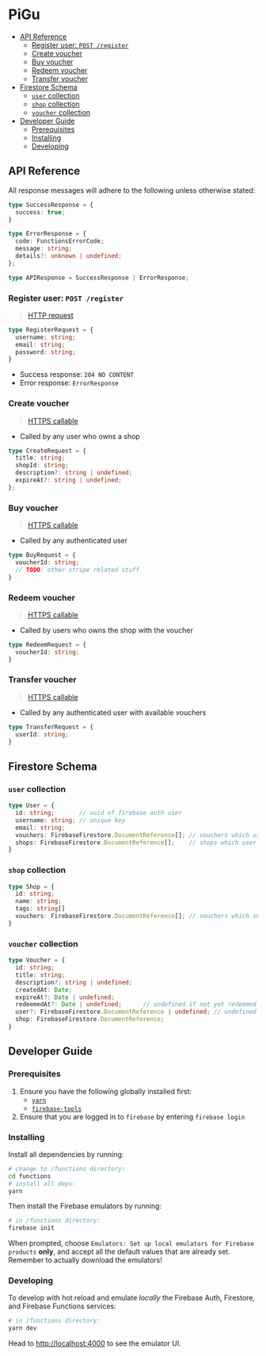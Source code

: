 <!-- omit in toc -->
# PiGu

- [API Reference](#api-reference)
  - [Register user: `POST /register`](#register-user-post-register)
  - [Create voucher](#create-voucher)
  - [Buy voucher](#buy-voucher)
  - [Redeem voucher](#redeem-voucher)
  - [Transfer voucher](#transfer-voucher)
- [Firestore Schema](#firestore-schema)
  - [`user` collection](#user-collection)
  - [`shop` collection](#shop-collection)
  - [`voucher` collection](#voucher-collection)
- [Developer Guide](#developer-guide)
  - [Prerequisites](#prerequisites)
  - [Installing](#installing)
  - [Developing](#developing)

## API Reference

All response messages will adhere to the following unless otherwise stated:

```ts
type SuccessResponse = {
  success: true;
}

type ErrorResponse = {
  code: FunctionsErrorCode;
  message: string;
  details?: unknown | undefined;
};

type APIResponse = SuccessResponse | ErrorResponse;
```

### Register user: `POST /register`

> [HTTP request](https://firebase.google.com/docs/functions/http-events)

```ts
type RegisterRequest = {
  username: string;
  email: string;
  password: string;
}
```

- Success response: `204 NO CONTENT`
- Error response: `ErrorResponse`

### Create voucher

> [HTTPS callable](https://firebase.google.com/docs/functions/callable)

- Called by any user who owns a shop

```ts
type CreateRequest = {
  title: string;
  shopId: string;
  description?: string | undefined;
  expireAt?: string | undefined;
};
```

### Buy voucher

> [HTTPS callable](https://firebase.google.com/docs/functions/callable)

- Called by any authenticated user

```ts
type BuyRequest = {
  voucherId: string;
  // TODO: other stripe related stuff
}
```

### Redeem voucher

> [HTTPS callable](https://firebase.google.com/docs/functions/callable)

- Called by users who owns the shop with the voucher

```ts
type RedeemRequest = {
  voucherId: string;
}
```

### Transfer voucher

> [HTTPS callable](https://firebase.google.com/docs/functions/callable)

- Called by any authenticated user with available vouchers

```ts
type TransferRequest = {
  userId: string;
}
```

## Firestore Schema

### `user` collection

```ts
type User = {
  id: string;       // uuid of firebase auth user
  username: string; // unique key
  email: string;
  vouchers: FirebaseFirestore.DocumentReference[]; // vouchers which user has bought
  shops: FirebaseFirestore.DocumentReference[];    // shops which user controls
}
```

### `shop` collection

```ts
type Shop = {
  id: string;
  name: string;
  tags: string[]
  vouchers: FirebaseFirestore.DocumentReference[]; // vouchers which shop has
}
```

### `voucher` collection

```ts
type Voucher = {
  id: string;
  title: string;
  description?: string | undefined;
  createdAt: Date;
  expireAt?: Date | undefined;
  redeemedAt?: Date | undefined;      // undefined if not yet redeemed
  user?: FirebaseFirestore.DocumentReference | undefined; // undefined if not yet bought by any user
  shop: FirebaseFirestore.DocumentReference;
}
```

## Developer Guide

### Prerequisites

1. Ensure you have the following globally installed first:
   - [`yarn`](https://classic.yarnpkg.com/en/docs/install/)
   - [`firebase-tools`](https://www.npmjs.com/package/firebase-tools)
2. Ensure that you are logged in to `firebase` by entering `firebase login`

### Installing

Install all dependencies by running:

```sh
# change to /functions directory:
cd functions
# install all deps:
yarn
```

Then install the Firebase emulators by running:

```sh
# in /functions directory:
firebase init
```

When prompted, choose `Emulators: Set up local emulators for Firebase products` **only**, and accept all the default values that are already set. Remember to actually download the emulators!

### Developing

To develop with hot reload and emulate *locally* the Firebase Auth, Firestore, and Firebase Functions services:

```sh
# in /functions directory:
yarn dev
```

Head to <http://localhost:4000> to see the emulator UI.
